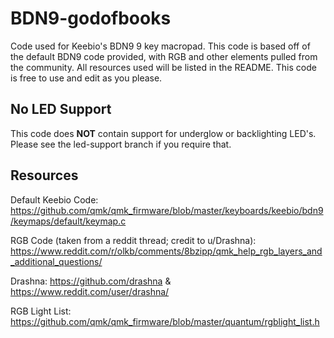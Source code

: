 # BDN9-godofbooks
  
Code used for Keebio's BDN9 9 key macropad. This code is based off of the default BDN9 code provided, with RGB and other elements pulled from the community. All resources used will be listed in the README. This code is free to use and edit as you please. 

## No LED Support
This code does **NOT** contain support for underglow or backlighting LED's. Please see the led-support branch if you require that. 


## Resources
Default Keebio Code: https://github.com/qmk/qmk_firmware/blob/master/keyboards/keebio/bdn9/keymaps/default/keymap.c

RGB Code (taken from a reddit thread; credit to u/Drashna): https://www.reddit.com/r/olkb/comments/8bzipp/qmk_help_rgb_layers_and_additional_questions/

Drashna: https://github.com/drashna & https://www.reddit.com/user/drashna/

RGB Light List: https://github.com/qmk/qmk_firmware/blob/master/quantum/rgblight_list.h
